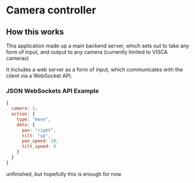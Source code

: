 
# Camera controller

## How this works
This application made up a main backend server, which sets out to take any form of input,
and output to any camera (currently limited to VISCA cameras)

It includes a web server as a form of input, which communicates with the client via a WebSocket API.

### JSON WebSockets API Example

```javascript
{
  camera: 1,
  action: {
    type: "move",
    data: {
      pan: "right",
      tilt: "up",
      pan_speed: 18,
      tilt_speed: 9
    }
  }
}

```

unfinished, but hopefully this is enough for now
